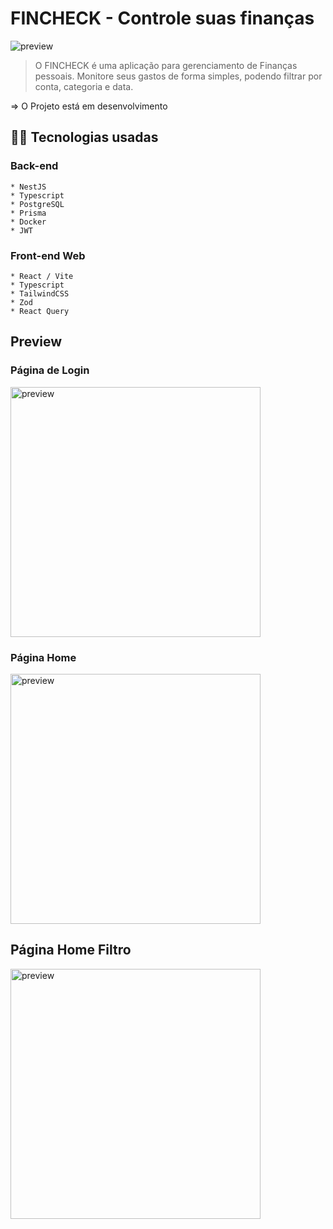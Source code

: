 # FINCHECK - Controle suas finanças


<img src="./assets/images/preview.png" alt="preview">

> O FINCHECK é uma aplicação para gerenciamento de Finanças pessoais. Monitore seus gastos de forma simples, podendo filtrar por conta, categoria e data.

 => O Projeto está em desenvolvimento

## 👩‍💻 Tecnologias usadas
  
  ### Back-end
    * NestJS
    * Typescript
    * PostgreSQL
    * Prisma
    * Docker
    * JWT

  ### Front-end Web

    * React / Vite 
    * Typescript
    * TailwindCSS
    * Zod
    * React Query
    
## Preview

### Página de Login

<img src="./assets/images/Login.jpg" alt="preview" width="400px">

### Página Home

<img src="./assets/images/home1.jpg" alt="preview" width="400px">

## Página Home Filtro

<img src="./assets/images/Home2.png" alt="preview" width="400px">
